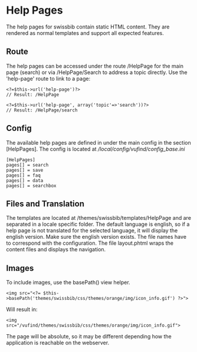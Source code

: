 # Help Pages
The help pages for swissbib contain static HTML content. They are rendered as normal templates and support all expected features.

## Route
The help pages can be accessed under the route /HelpPage for the main page (search) or via /HelpPage/Search to address
a topic directly.
Use the 'help-page' route to link to a page:

	<?=$this->url('help-page')?>
	// Result: /HelpPage

	<?=$this->url('help-page', array('topic'=>'search'))?>
	// Result: /HelpPage/search

## Config
The available help pages are defined in under the main config in the section [HelpPages].
The config is located at */local/config/vufind/config_base.ini*

	[HelpPages]
	pages[] = search
	pages[] = save
	pages[] = faq
	pages[] = data
	pages[] = searchbox

## Files and Translation
The templates are located at /themes/swissbib/templates/HelpPage and are separated in a locale specific folder.
The default language is english, so if a help page is not translated for the selected language, it will display
the english version. Make sure the english version exists. The file names have to correspond with the configuration.
The file layout.phtml wraps the content files and displays the navigation.

## Images
To include images, use the basePath() view helper.

	<img src="<?= $this->basePath('themes/swissbib/css/themes/orange/img/icon_info.gif') ?>">
Will result in:

	<img src="/vufind/themes/swissbib/css/themes/orange/img/icon_info.gif">
The page will be absolute, so it may be different depending how the application is reachable on the webserver.
